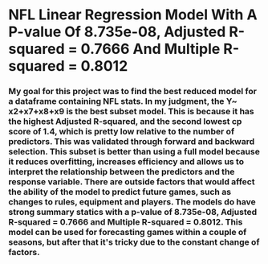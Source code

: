 # NFL Linear Regression Model With A  P-value Of 8.735e-08, Adjusted R-squared = 0.7666 And Multiple R-squared = 0.8012

### My goal for this project was to find the best reduced model for a dataframe containing NFL stats. In my judgment, the Y~ x2+x7+x8+x9 is the best subset model. This is because it has the highest Adjusted R-squared, and the second lowest cp score of 1.4, which is pretty low relative to the number of predictors. This was validated through forward and backward selection. This subset is better than using a full model because it reduces overfitting, increases efficiency and allows us to interpret the relationship between the predictors and the response variable. There are outside factors that would affect the ability of the model to predict future games, such as changes to rules, equipment and players. The models do have strong summary statics with a p-value of 8.735e-08, Adjusted R-squared = 0.7666 and Multiple R-squared = 0.8012. This model can be used for forecasting games within a couple of seasons, but after that it's tricky due to the constant change of factors.
